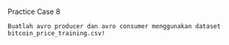 Practice Case 8
```
Buatlah avro producer dan avro consumer menggunakan dataset bitcoin_price_training.csv!
```
